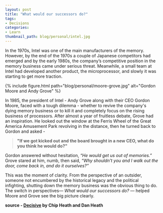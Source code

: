 ```yaml
---
layout: post
title: "What would our successors do?"
tags:
- Decisions
categories:
- Learn
thumbnail_path: blog/personal/intel.jpg
---
```


In the 1970s, Intel was one of the main manufacturers of the memory. However, by the end of the 1970s a couple of Japanese competitors had emerged and by the early 1980s, the company’s competitive position in the memory business came under serious threat. Meanwhile, a small team at Intel had developed another product, the microprocessor, and slowly it was starting to get more traction.

{% include figure.html path="blog/personal/moore-grove.jpg" alt="Gordon Moore and Andy Grove" %}

In 1985, the president of Intel - Andy Grove along with their CEO Gordon Moore, faced with a tough dilemma - whether to revive the company's dying memory business or to kill it and completely focus on the rising business of processors. After almost a year of fruitless debate, Grove had an inspiration. He looked out the window at the Ferris Wheel of the Great America Amusement Park revolving in the distance, then he turned back to Gordon and asked - 

> **"If we got kicked out and the board brought in a new CEO, what do you think he would do?"**

Gordon answered without hesitation, *“He would get us out of memories.”* Grove stared at him, numb, then said, *“Why shouldn’t you and I walk out the door, come back in, and do it ourselves?”*

This was the moment of clarity. From the perspective of an outsider, someone not encumbered by the historical legacy and the political infighting, shutting down the memory business was the obvious thing to do. The switch in perspectives— *What would our successors do?* — helped Moore and Grove see the big picture clearly.

**source - [Decisive](http://www.amazon.com/Decisive-Make-Better-Choices-Life/dp/0307956393/ref=sr_1_1) by Chip Heath and Dan Heath**